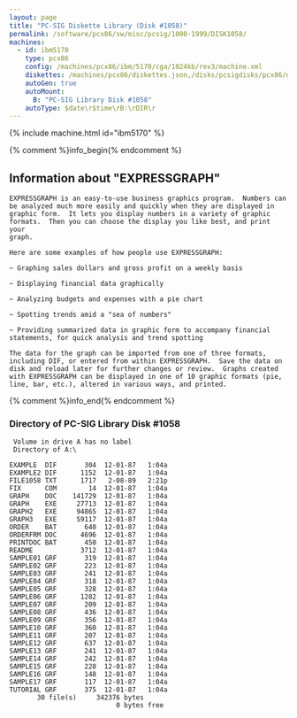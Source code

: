 ```yaml
---
layout: page
title: "PC-SIG Diskette Library (Disk #1058)"
permalink: /software/pcx86/sw/misc/pcsig/1000-1999/DISK1058/
machines:
  - id: ibm5170
    type: pcx86
    config: /machines/pcx86/ibm/5170/cga/1024kb/rev3/machine.xml
    diskettes: /machines/pcx86/diskettes.json,/disks/pcsigdisks/pcx86/diskettes.json
    autoGen: true
    autoMount:
      B: "PC-SIG Library Disk #1058"
    autoType: $date\r$time\rB:\rDIR\r
---
```


{% include machine.html id="ibm5170" %}

{% comment %}info_begin{% endcomment %}

## Information about "EXPRESSGRAPH"

    EXPRESSGRAPH is an easy-to-use business graphics program.  Numbers can
    be analyzed much more easily and quickly when they are displayed in
    graphic form.  It lets you display numbers in a variety of graphic
    formats.  Then you can choose the display you like best, and print your
    graph.
    
    Here are some examples of how people use EXPRESSGRAPH:
    
    ~ Graphing sales dollars and gross profit on a weekly basis
    
    ~ Displaying financial data graphically
    
    ~ Analyzing budgets and expenses with a pie chart
    
    ~ Spotting trends amid a "sea of numbers"
    
    ~ Providing summarized data in graphic form to accompany financial
    statements, for quick analysis and trend spotting
    
    The data for the graph can be imported from one of three formats,
    including DIF, or entered from within EXPRESSGRAPH.  Save the data on
    disk and reload later for further changes or review.  Graphs created
    with EXPRESSGRAPH can be displayed in one of 10 graphic formats (pie,
    line, bar, etc.), altered in various ways, and printed.
{% comment %}info_end{% endcomment %}


### Directory of PC-SIG Library Disk #1058

     Volume in drive A has no label
     Directory of A:\

    EXAMPLE  DIF       304  12-01-87   1:04a
    EXAMPLE2 DIF      1152  12-01-87   1:04a
    FILE1058 TXT      1717   2-08-89   2:21p
    FIX      COM        14  12-01-87   1:04a
    GRAPH    DOC    141729  12-01-87   1:04a
    GRAPH    EXE     27713  12-01-87   1:04a
    GRAPH2   EXE     94865  12-01-87   1:04a
    GRAPH3   EXE     59117  12-01-87   1:04a
    ORDER    BAT       640  12-01-87   1:04a
    ORDERFRM DOC      4696  12-01-87   1:04a
    PRINTDOC BAT       450  12-01-87   1:04a
    README            3712  12-01-87   1:04a
    SAMPLE01 GRF       319  12-01-87   1:04a
    SAMPLE02 GRF       223  12-01-87   1:04a
    SAMPLE03 GRF       241  12-01-87   1:04a
    SAMPLE04 GRF       318  12-01-87   1:04a
    SAMPLE05 GRF       328  12-01-87   1:04a
    SAMPLE06 GRF      1282  12-01-87   1:04a
    SAMPLE07 GRF       209  12-01-87   1:04a
    SAMPLE08 GRF       436  12-01-87   1:04a
    SAMPLE09 GRF       356  12-01-87   1:04a
    SAMPLE10 GRF       360  12-01-87   1:04a
    SAMPLE11 GRF       207  12-01-87   1:04a
    SAMPLE12 GRF       637  12-01-87   1:04a
    SAMPLE13 GRF       241  12-01-87   1:04a
    SAMPLE14 GRF       242  12-01-87   1:04a
    SAMPLE15 GRF       228  12-01-87   1:04a
    SAMPLE16 GRF       148  12-01-87   1:04a
    SAMPLE17 GRF       117  12-01-87   1:04a
    TUTORIAL GRF       375  12-01-87   1:04a
           30 file(s)     342376 bytes
                               0 bytes free
